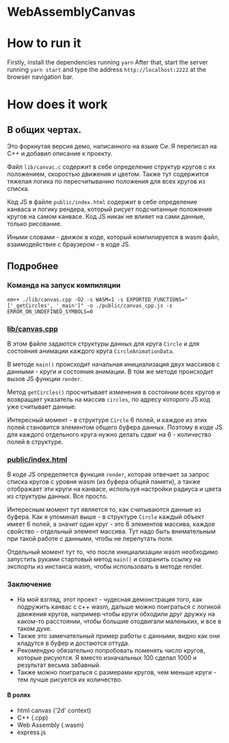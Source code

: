# WebAssemblyCanvas

# How to run it

Firstly, install the dependencies running `yarn`
After that, start the server running `yarn start` and type the address `http://localhost:2222` at the browser navigation bar.

# How does it work

## В общих чертах.
Это форкнутая версия демо, написанного на языке Си. Я переписал на C++ и добавил описание к проекту.

Файл `lib/canvac.c` содержит в себе определение структур кругов с их положением, скоростью движения и цветом. 
Также тут содержится тяжелая логика по пересчитыванию положения для всех кругов из списка.

Код JS в файле `public/index.html` содержит в себе определение канваса и логику рендера, 
который рисует подсчитанные положения кругов на самом канвасе. Код JS никак не влияет на сами данные, только рисование.

Иными словами - движок в коде, который компилируется в wasm файл, взаимодействие с браузером - в коде JS.

## Подробнее

### Команда на запуск компиляции
`em++ ./lib/canvas.cpp -O2 -s WASM=1 -s EXPORTED_FUNCTIONS="['_getCircles', '_main']" -o ./public/canvas_cpp.js -s ERROR_ON_UNDEFINED_SYMBOLS=0`

### [lib/canvas.cpp](./lib/canvas.cpp)

В этом файле задаются структуры данных для круга `Circle` и для состояния анимации каждого круга `CircleAnimationData`.

В методе `main()` происходит начальная инициализация двух массивов с данными - круги и состояния анимации.
В том же методе происходит вызов JS функции `render`.

Метод `getCircles()` просчитывает изменения в состоянии всех кругов и возвращает указатель на массив `circles`, 
по адресу которого JS код уже считывает данные.

Интересный момент - в структуре `Circle` 6 полей, и каждое из этих полей становится элементом общего буфера данных.
Поэтому в коде JS для каждого отдельного круга нужно делать сдвиг на 6 - количество полей в структуре.

### [public/index.html](./public/index.html)

В коде JS определяется функция `render`, которая отвечает за запрос списка кругов с уровня wasm (из буфера общей памяти),
а также отображает эти круги на канвасе, используя настройки радиуса и цвета из структуры данных. Все просто.

Интересным момент тут является то, как считываются данные из буфера. Как я упоминал выше - в структуре `Circle` каждый объект
имеет 6 полей, а значит один круг - это 6 элементов массива, каждое свойство - отдельный элемент массива. 
Тут надо быть внимательным при такой работе с данными, чтобы не перепутать поля.

Отдельный момент тут то, что после инициализации wasm необходимо запустить руками стартовый метод `main()` и сохранить ссылку
на экспорты из инстанса wasm, чтобы использовать в методе render.

### Заключение
- На мой взгляд, этот проект - чудесная демонстрация того, как подружить канвас с c++ wasm, дальше можно поиграться с логикой движения
  кругов, например чтобы круги обходили друг дружку на каком-то расстоянии, чтобы большие отодвигали маленьких, и все в
  таком духе.
- Также это замечательный пример работы с данными, видно как они кладутся в буфер и достаются оттуда.
- Рекомендую обязательно попробовать поменять число кругов, которые рисуются. Я вместо изначальных 100 сделал 1000 
и результат весьма забавный.
- Также можно поиграться с размерами кругов, чем меньше круги - тем лучше рисуется их количество.

#### В ролях
- html canvas ('2d' context)
- C++ (.cpp)
- Web Assembly (.wasm)
- express.js
